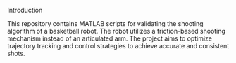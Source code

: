 Introduction

This repository contains MATLAB scripts for validating the shooting algorithm of a basketball robot. The robot utilizes a friction-based shooting mechanism instead of an articulated arm. The project aims to optimize trajectory tracking and control strategies to achieve accurate and consistent shots.
